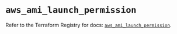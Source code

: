 # `aws_ami_launch_permission`

Refer to the Terraform Registry for docs: [`aws_ami_launch_permission`](https://registry.terraform.io/providers/hashicorp/aws/5.40.0/docs/resources/ami_launch_permission).

